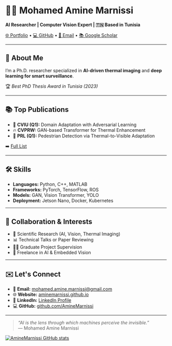 # 👨‍🔬 Mohamed Amine Marnissi

**AI Researcher | Computer Vision Expert | 🇹🇳 Based in Tunisia**

[🌐 Portfolio](https://aminemarnissi.github.io) • [💻 GitHub](https://github.com/AmineMarnissi) • [📧 Email](mailto:mohamed.amine.marnissi@gmail.com) • [📚 Google Scholar](https://scholar.google.com/)

---

## 🧬 About Me

I’m a Ph.D. researcher specialized in **AI-driven thermal imaging** and **deep learning for smart surveillance**.

🏆 _Best PhD Thesis Award in Tunisia (2023)_

---

## 📚 Top Publications

- 🧠 **CVIU (Q1):** Domain Adaptation with Adversarial Learning  
- 🔥 **CVPRW:** GAN-based Transformer for Thermal Enhancement  
- 👣 **PRL (Q1):** Pedestrian Detection via Thermal-to-Visible Adaptation

➡️ [Full List](https://aminemarnissi.github.io/#publications)

---

## 🛠️ Skills

- **Languages:** Python, C++, MATLAB  
- **Frameworks:** PyTorch, TensorFlow, ROS  
- **Models:** GAN, Vision Transformer, YOLO  
- **Deployment:** Jetson Nano, Docker, Kubernetes

---

## 🤝 Collaboration & Interests

- 🔬 Scientific Research (AI, Vision, Thermal Imaging)  
- 📊 Technical Talks or Paper Reviewing  
- 🧑‍🏫 Graduate Project Supervision  
- 🚀 Freelance in AI & Embedded Vision

---

## ✉️ Let's Connect

- 📧 **Email:** mohamed.amine.marnissi@gmail.com  
- 🌐 **Website:** [aminemarnissi.github.io](https://aminemarnissi.github.io)  
- 👔 **LinkedIn:** [LinkedIn Profile](https://www.linkedin.com/)  
- 💻 **GitHub:** [github.com/AmineMarnissi](https://github.com/AmineMarnissi)

---

> _“AI is the lens through which machines perceive the invisible.”_  
> — Mohamed Amine Marnissi

[![AmineMarnissi GitHub stats](https://github-readme-stats.vercel.app/api?username=AmineMarnissi&show_icons=true&theme=gotham)](https://github.com/AmineMarnissi/github-readme-stats)

